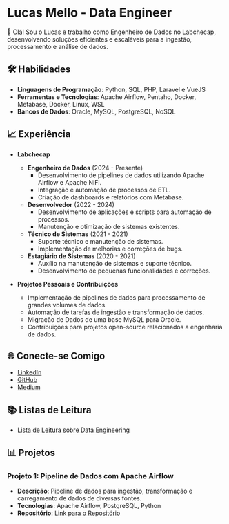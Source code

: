 # Lucas Mello - Data Engineer

👋 Olá! Sou o Lucas e trabalho como Engenheiro de Dados no Labchecap, desenvolvendo soluções eficientes e escaláveis para a ingestão, processamento e análise de dados.

## 🛠 Habilidades

- **Linguagens de Programação**: Python, SQL, PHP, Laravel e VueJS
- **Ferramentas e Tecnologias**: Apache Airflow, Pentaho, Docker, Metabase, Docker, Linux, WSL
- **Bancos de Dados**: Oracle, MySQL, PostgreSQL, NoSQL

## 📈 Experiência

- **Labchecap** 
  - **Engenheiro de Dados** (2024 - Presente)
    - Desenvolvimento de pipelines de dados utilizando Apache Airflow e Apache NiFi.
    - Integração e automação de processos de ETL.
    - Criação de dashboards e relatórios com Metabase.
  - **Desenvolvedor** (2022 - 2024)
    - Desenvolvimento de aplicações e scripts para automação de processos.
    - Manutenção e otimização de sistemas existentes.
  - **Técnico de Sistemas** (2021 - 2021)
    - Suporte técnico e manutenção de sistemas.
    - Implementação de melhorias e correções de bugs.
  - **Estagiário de Sistemas** (2020 - 2021)
    - Auxílio na manutenção de sistemas e suporte técnico.
    - Desenvolvimento de pequenas funcionalidades e correções.

- **Projetos Pessoais e Contribuições**
  - Implementação de pipelines de dados para processamento de grandes volumes de dados.
  - Automação de tarefas de ingestão e transformação de dados.
  - Migração de Dados de uma base MySQL para Oracle.
  - Contribuições para projetos open-source relacionados a engenharia de dados.

## 🌐 Conecte-se Comigo

- [LinkedIn](https://www.linkedin.com/in/lucas-de-mello-vieira-17339217b/)
- [GitHub](https://github.com/lucassmelloo)
- [Medium](https://medium.com/@lucasmellovieira99)

## 📚 Listas de Leitura

- [Lista de Leitura sobre Data Engineering](https://medium.com/@lucasmellovieira99)

## 📊 Projetos

### Projeto 1: Pipeline de Dados com Apache Airflow
- **Descrição**: Pipeline de dados para ingestão, transformação e carregamento de dados de diversas fontes.
- **Tecnologias**: Apache Airflow, PostgreSQL, Python
- **Repositório**: [Link para o Repositório](https://github.com/lucassmelloo/my-airflow)

